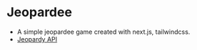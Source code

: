 
# Jeopardee

- A simple jeopardee game created with next.js, tailwindcss.
- [Jeopardy API](https://jservice.io/)
